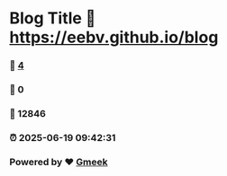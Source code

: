 # Blog Title :link: https://eebv.github.io/blog 
### :page_facing_up: [4](https://eebv.github.io/blog/tag.html) 
### :speech_balloon: 0 
### :hibiscus: 12846 
### :alarm_clock: 2025-06-19 09:42:31 
### Powered by :heart: [Gmeek](https://github.com/Meekdai/Gmeek)
